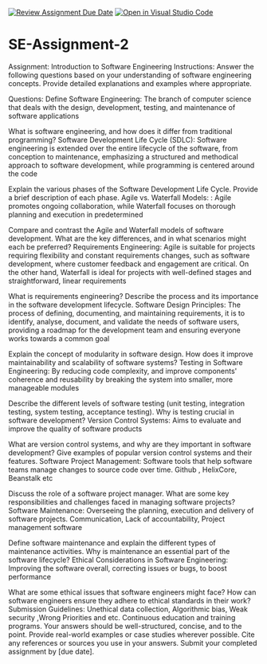 [![Review Assignment Due Date](https://classroom.github.com/assets/deadline-readme-button-22041afd0340ce965d47ae6ef1cefeee28c7c493a6346c4f15d667ab976d596c.svg)](https://classroom.github.com/a/-ucQIGTc)
[![Open in Visual Studio Code](https://classroom.github.com/assets/open-in-vscode-2e0aaae1b6195c2367325f4f02e2d04e9abb55f0b24a779b69b11b9e10269abc.svg)](https://classroom.github.com/online_ide?assignment_repo_id=15405695&assignment_repo_type=AssignmentRepo)
# SE-Assignment-2
Assignment: Introduction to Software Engineering
Instructions:
Answer the following questions based on your understanding of software engineering concepts. Provide detailed explanations and examples where appropriate.

Questions:
Define Software Engineering: The branch of computer science that deals with the design, development, testing, and maintenance of software applications

What is software engineering, and how does it differ from traditional programming?
Software Development Life Cycle (SDLC): Software engineering is extended over the entire lifecycle of the software, from conception to maintenance, emphasizing a structured and methodical approach to software development, while programming is centered around the code

Explain the various phases of the Software Development Life Cycle. Provide a brief description of each phase.
Agile vs. Waterfall Models: : Agile promotes ongoing collaboration, while Waterfall focuses on thorough planning and execution in predetermined

Compare and contrast the Agile and Waterfall models of software development. What are the key differences, and in what scenarios might each be preferred?
Requirements Engineering: Agile is suitable for projects requiring flexibility and constant requirements changes, such as software development, where customer feedback and engagement are critical. On the other hand, Waterfall is ideal for projects with well-defined stages and straightforward, linear requirements

What is requirements engineering? Describe the process and its importance in the software development lifecycle.
Software Design Principles: The process of defining, documenting, and maintaining requirements, it is to identify, analyse, document, and validate the needs of software users, providing a roadmap for the development team and ensuring everyone works towards a common goal 

Explain the concept of modularity in software design. How does it improve maintainability and scalability of software systems?
Testing in Software Engineering: By reducing code complexity, and improve components' coherence and reusability by breaking the system into smaller, more manageable modules

Describe the different levels of software testing (unit testing, integration testing, system testing, acceptance testing). Why is testing crucial in software development?
Version Control Systems: Aims to evaluate and improve the quality of software products

What are version control systems, and why are they important in software development? Give examples of popular version control systems and their features.
Software Project Management: Software tools that help software teams manage changes to source code over time. Github , HelixCore, Beanstalk etc

Discuss the role of a software project manager. What are some key responsibilities and challenges faced in managing software projects?
Software Maintenance: Overseeing the planning, execution and delivery of software projects. Communication, Lack of accountability, Project management software

Define software maintenance and explain the different types of maintenance activities. Why is maintenance an essential part of the software lifecycle?
Ethical Considerations in Software Engineering: Improving the software overall, correcting issues or bugs, to boost performance

What are some ethical issues that software engineers might face? How can software engineers ensure they adhere to ethical standards in their work?
Submission Guidelines: Unethical data collection, Algorithmic bias, Weak security ,Wrong Priorities and etc. Continuous education and training programs.
Your answers should be well-structured, concise, and to the point.
Provide real-world examples or case studies wherever possible.
Cite any references or sources you use in your answers.
Submit your completed assignment by [due date].
